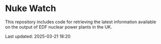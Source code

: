 # Nuke Watch

This repository includes code for retrieving the latest information available on the output of EDF nuclear power plants in the UK.

Last updated: 2025-03-21 18:20